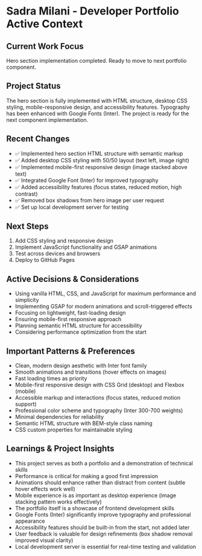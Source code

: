# Sadra Milani - Developer Portfolio Active Context

## Current Work Focus

Hero section implementation completed. Ready to move to next portfolio component.

## Project Status

The hero section is fully implemented with HTML structure, desktop CSS styling, mobile-responsive design, and accessibility features. Typography has been enhanced with Google Fonts (Inter). The project is ready for the next component implementation.

## Recent Changes

- ✅ Implemented hero section HTML structure with semantic markup
- ✅ Added desktop CSS styling with 50/50 layout (text left, image right)
- ✅ Implemented mobile-first responsive design (image stacked above text)
- ✅ Integrated Google Font (Inter) for improved typography
- ✅ Added accessibility features (focus states, reduced motion, high contrast)
- ✅ Removed box shadows from hero image per user request
- ✅ Set up local development server for testing

## Next Steps

1. Add CSS styling and responsive design
2. Implement JavaScript functionality and GSAP animations
3. Test across devices and browsers
4. Deploy to GitHub Pages

## Active Decisions & Considerations

- Using vanilla HTML, CSS, and JavaScript for maximum performance and simplicity
- Implementing GSAP for modern animations and scroll-triggered effects
- Focusing on lightweight, fast-loading design
- Ensuring mobile-first responsive approach
- Planning semantic HTML structure for accessibility
- Considering performance optimization from the start

## Important Patterns & Preferences

- Clean, modern design aesthetic with Inter font family
- Smooth animations and transitions (hover effects on images)
- Fast loading times as priority
- Mobile-first responsive design with CSS Grid (desktop) and Flexbox (mobile)
- Accessible markup and interactions (focus states, reduced motion support)
- Professional color scheme and typography (Inter 300-700 weights)
- Minimal dependencies for reliability
- Semantic HTML structure with BEM-style class naming
- CSS custom properties for maintainable styling

## Learnings & Project Insights

- This project serves as both a portfolio and a demonstration of technical skills
- Performance is critical for making a good first impression
- Animations should enhance rather than distract from content (subtle hover effects work well)
- Mobile experience is as important as desktop experience (image stacking pattern works effectively)
- The portfolio itself is a showcase of frontend development skills
- Google Fonts (Inter) significantly improve typography and professional appearance
- Accessibility features should be built-in from the start, not added later
- User feedback is valuable for design refinements (box shadow removal improved visual clarity)
- Local development server is essential for real-time testing and validation
